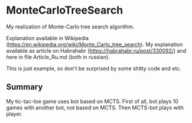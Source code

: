 # MonteCarloTreeSearch
My realization of Monte-Carlo tree search algorithm.

Explanation available in Wikipedia (https://en.wikipedia.org/wiki/Monte_Carlo_tree_search).
My explanation available as article on Habrahabr (https://habrahabr.ru/post/330092/) and here in file Article_Ru.md (both in russian).

This is just example, so don't be surprised by some shitty code and etc.

## Summary
My tic-tac-toe game uses bot based on MCTS. First of all, bot plays 10 games with another bot, not based on MCTS. Then MCTS-bot plays with player.